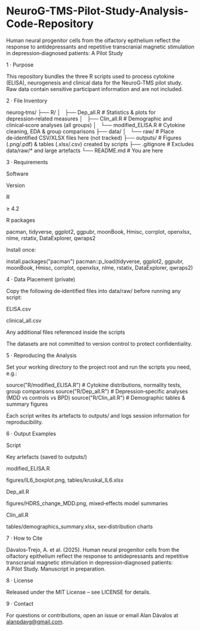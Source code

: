 # NeuroG-TMS-Pilot-Study-Analysis-Code-Repository

Human neural progenitor cells from the olfactory epithelium reflect the response to antidepressants and repetitive transcranial magnetic stimulation in depression‑diagnosed patients: A Pilot Study

1 · Purpose

This repository bundles the three R scripts used to process cytokine (ELISA), neurogenesis and clinical data for the NeuroG‑TMS pilot study.  Raw data contain sensitive participant information and are not included.

2 · File Inventory

neurog‑tms/
├── R/
│   ├── Dep_all.R          # Statistics & plots for depression‑related measures
│   ├── Clin_all.R         # Demographic and clinical‑score analyses (all groups)
│   └── modified_ELISA.R   # Cytokine cleaning, EDA & group comparisons
├── data/
│   └── raw/               # Place de‑identified CSV/XLSX files here (not tracked)
├── outputs/               # Figures (.png/.pdf) & tables (.xlsx/.csv) created by scripts
├── .gitignore             # Excludes data/raw/* and large artefacts
└── README.md              # You are here

3 · Requirements

Software

Version

R

≥ 4.2

R packages

pacman, tidyverse, ggplot2, ggpubr, moonBook, Hmisc, corrplot, openxlsx, nlme, rstatix, DataExplorer, qwraps2

Install once:

install.packages("pacman")
pacman::p_load(tidyverse, ggplot2, ggpubr, moonBook, Hmisc, corrplot,
               openxlsx, nlme, rstatix, DataExplorer, qwraps2)

4 · Data Placement (private)

Copy the following de‑identified files into data/raw/ before running any script:

ELISA.csv

clinical_all.csv

Any additional files referenced inside the scripts

The datasets are not committed to version control to protect confidentiality.

5 · Reproducing the Analysis

Set your working directory to the project root and run the scripts you need, e.g.:

source("R/modified_ELISA.R")  # Cytokine distributions, normality tests, group comparisons
source("R/Dep_all.R")          # Depression‑specific analyses (MDD vs controls vs BPD)
source("R/Clin_all.R")         # Demographic tables & summary figures

Each script writes its artefacts to outputs/ and logs session information for reproducibility.

6 · Output Examples

Script

Key artefacts (saved to outputs/)

modified_ELISA.R

figures/IL6_boxplot.png, tables/kruskal_IL6.xlsx

Dep_all.R

figures/HDRS_change_MDD.png, mixed‑effects model summaries

Clin_all.R

tables/demographics_summary.xlsx, sex‑distribution charts

7 · How to Cite

Dávalos‑Trejo, A. et al. (2025). Human neural progenitor cells from the olfactory epithelium reflect the response to antidepressants and repetitive transcranial magnetic stimulation in depression‑diagnosed patients: A Pilot Study. Manuscript in preparation.

8 · License

Released under the MIT License – see LICENSE for details.

9 · Contact

For questions or contributions, open an issue or email Alan Dávalos at alanpdavg@gmail.com.
